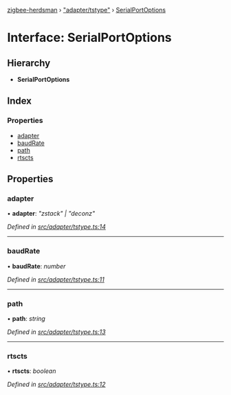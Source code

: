 [zigbee-herdsman](../README.md) › ["adapter/tstype"](../modules/_adapter_tstype_.md) › [SerialPortOptions](_adapter_tstype_.serialportoptions.md)

# Interface: SerialPortOptions

## Hierarchy

* **SerialPortOptions**

## Index

### Properties

* [adapter](_adapter_tstype_.serialportoptions.md#adapter)
* [baudRate](_adapter_tstype_.serialportoptions.md#baudrate)
* [path](_adapter_tstype_.serialportoptions.md#path)
* [rtscts](_adapter_tstype_.serialportoptions.md#rtscts)

## Properties

###  adapter

• **adapter**: *"zstack" | "deconz"*

*Defined in [src/adapter/tstype.ts:14](https://github.com/Koenkk/zigbee-herdsman/blob/3a6811a/src/adapter/tstype.ts#L14)*

___

###  baudRate

• **baudRate**: *number*

*Defined in [src/adapter/tstype.ts:11](https://github.com/Koenkk/zigbee-herdsman/blob/3a6811a/src/adapter/tstype.ts#L11)*

___

###  path

• **path**: *string*

*Defined in [src/adapter/tstype.ts:13](https://github.com/Koenkk/zigbee-herdsman/blob/3a6811a/src/adapter/tstype.ts#L13)*

___

###  rtscts

• **rtscts**: *boolean*

*Defined in [src/adapter/tstype.ts:12](https://github.com/Koenkk/zigbee-herdsman/blob/3a6811a/src/adapter/tstype.ts#L12)*
